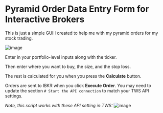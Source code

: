 # Pyramid Order Data Entry Form for Interactive Brokers

This is just a simple GUI I created to help me with my pyramid orders for my stock trading.

![image](https://github.com/rocketpoweryul/IBKR-Pyramid-Order-GUI/assets/5898307/85adc83a-b9e4-421a-8171-f643bba13e56)

Enter in your portfolio-level inputs along with the ticker.

Then enter where you want to buy, the size, and the stop loss. 

The rest is calculated for you when you press the **Calculate** button.

Orders are sent to IBKR when you click **Execute Order**. You may need to update the section ```# Start the API connection``` to match your TWS API settings.

_Note, this script works with these API setting in TWS:_
![image](https://github.com/rocketpoweryul/IBKR-Pyramid-Order-GUI/assets/5898307/9f4dd277-cb3b-4ec6-b73d-c00eaa932cd3)
